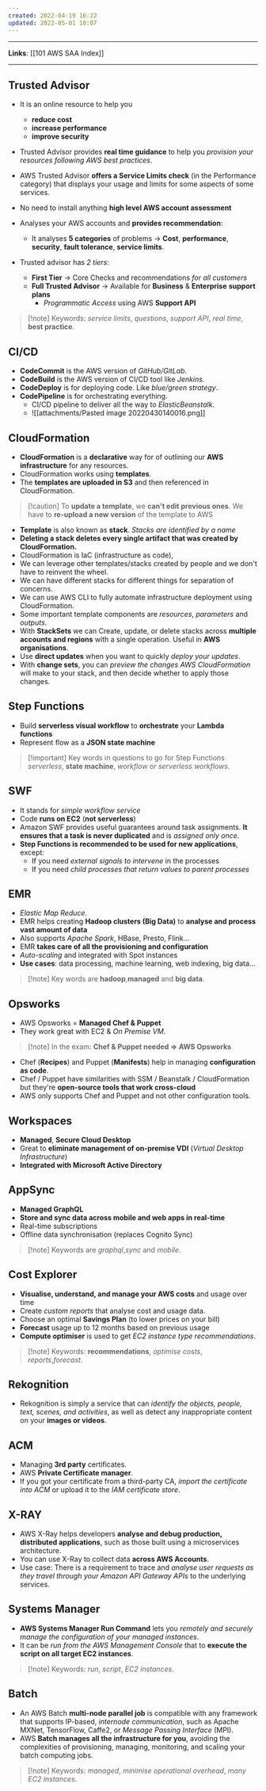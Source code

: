 ```yaml
---
created: 2022-04-19 16:22
updated: 2022-05-01 10:07
---
```

---
**Links**: [[101 AWS SAA Index]]

---
## Trusted Advisor
- It is an online resource to help you 
	- **reduce cost** 
	- **increase performance**
	- **improve security** 

- Trusted Advisor provides **real time guidance** to help you *provision your resources following AWS best practices*.
- AWS Trusted Advisor **offers a Service Limits check** (in the Performance category) that displays your usage and limits for some aspects of some services.
- No need to install anything **high level AWS account assessment**
- Analyses your AWS accounts and **provides recommendation**:
    - It analyses **5 categories** of problems → **Cost**, **performance**, **security**, **fault tolerance**, **service limits**.

- Trusted advisor has *2 tiers*:
    - **First Tier** → Core Checks and recommendations *for all customers*
    - **Full Trusted Advisor** → Available for **Business** & **Enterprise** **support plans**
        - *Programmatic Access* using AWS **Support API**

> [!note] Keywords: *service limits*, *questions*, *support API*, *real time*, **best practice**.

## CI/CD
- **CodeCommit** is the AWS version of *GitHub/GitLab*.
- **CodeBuild** is the AWS version of CI/CD tool like *Jenkins*.
- **CodeDeploy** is for deploying code. Like *blue/green strategy*.
- **CodePipeline** is for orchestrating everything.
	- CI/CD pipeline to deliver all the way to *ElasticBeanstalk*.
	- ![[attachments/Pasted image 20220430140016.png]]

## CloudFormation
- **CloudFormation** is a **declarative** way for of outlining our **AWS infrastructure** for any resources.
- CloudFormation works using **templates**.
- The **templates are uploaded in S3** and then referenced in CloudFormation.

> [!caution] To **update a template**, we **can't edit previous ones**. We have to **re-upload a new version** of the template to AWS

- **Template** is also known as **stack**. *Stacks are identified by a name*
- **Deleting a stack deletes every single artifact that was created by CloudFormation.**
- CloudFormation is IaC (infrastructure as code), 
- We can leverage other templates/stacks created by people and we don't have to reinvent the wheel. 
- We can have different stacks for different things for separation of concerns.
- We can use AWS CLI to fully automate infrastructure deployment using CloudFormation.
- Some important template components are *resources*, *parameters* and *outputs*.
- With **StackSets** we can Create, update, or delete stacks across **multiple accounts and regions** with a single operation. Useful in **AWS organisations**.
- Use **direct updates** when you want to quickly *deploy your updates*. 
- With **change sets**, you can *preview the changes AWS CloudFormation* will make to your stack, and then decide whether to apply those changes.

## Step Functions
- Build **serverless visual workflow** to **orchestrate** your **Lambda functions**
- Represent flow as a **JSON state machine**

> [!important] Key words in questions to go for Step Functions *serverless*, **state machine**, *workflow* or *serverless workflows*.

## SWF
- It stands for *simple workflow service*
- Code **runs on EC2** (**not serverless**)
- Amazon SWF provides useful guarantees around task assignments. **It ensures that a task is never duplicated** and is *assigned only once*.
- **Step Functions is recommended to be used for new applications**, except:
    -   If you need *external signals to intervene* in the processes
    -   If you need *child processes that return values to parent processes*

## EMR
- *Elastic Map Reduce*.
- EMR helps creating **Hadoop clusters (Big Data)** to **analyse and process vast amount of data**
- Also supports *Apache Spark*, HBase, Presto, Flink...
- EMR **takes care of all the provisioning and configuration**
- *Auto-scaling* and integrated with Spot instances
- **Use cases**: data processing, machine learning, web indexing, big data...

> [!note] Key words are **hadoop**,**managed** and **big data**.

## Opsworks
- AWS Opsworks = **Managed Chef & Puppet**
- They work great with EC2 & *On Premise VM*.

> [!note] In the exam: **Chef & Puppet needed ⇒ AWS Opsworks**
- Chef (**Recipes**) and Puppet (**Manifests**) help in managing **configuration as code**.
- Chef / Puppet have similarities with SSM / Beanstalk / CloudFormation but they're **open-source tools that work cross-cloud**
- AWS only supports Chef and Puppet and not other configuration tools.

## Workspaces
- **Managed**, **Secure Cloud Desktop**
- Great to **eliminate management of on-premise VDI** (*Virtual Desktop Infrastructure*)
- **Integrated with Microsoft Active Directory**

## AppSync
- **Managed GraphQL**
- **Store and sync data across mobile and web apps in real-time**
-  Real-time subscriptions
-  Offline data synchronisation (replaces Cognito Sync)

> [!note] Keywords are *graphql*,*sync* and *mobile*.

## Cost Explorer
- **Visualise, understand, and manage your AWS costs** and usage over time
- Create *custom reports* that analyse cost and usage data.
- Choose an optimal **Savings Plan** (to lower prices on your bill)
- **Forecast** usage up to 12 months based on previous usage
- **Compute optimiser** is used to get *EC2 instance type recommendations*.

> [!note] Keywords: **recommendations**, *optimise costs*, *reports*,*forecast*.

## Rekognition
- Rekognition is simply a service that can *identify the objects, people, text, scenes, and activities*, as well as detect any inappropriate content on your **images or videos**.

## ACM
- Managing **3rd party** certificates.
- AWS **Private Certificate manager**.
- If you got your certificate from a third-party CA, *import the certificate into ACM* or upload it to the *IAM certificate store*.

## X-RAY
- AWS X-Ray helps developers **analyse and debug production, distributed applications**, such as those built using a microservices architecture.
- You can use X-Ray to collect data **across AWS Accounts**.
- Use case: There is a requirement to trace and *analyse user requests as they travel through your Amazon API Gateway APIs* to the underlying services.

## Systems Manager 
- **AWS Systems Manager Run Command** lets you *remotely and securely manage the configuration of your managed instances*.
- It can be *run from the AWS Management Console* that to **execute the script on all target EC2 instances**.

> [!note] Keywords: *run*, *script*, *EC2 instances*.

## Batch
- An AWS Batch **multi-node parallel job** is compatible with any framework that supports IP-based, *internode communication*, such as Apache MXNet, TensorFlow, Caffe2, or *Message Passing Interface* (MPI).
- AWS **Batch manages all the infrastructure for you**, avoiding the complexities of provisioning, managing, monitoring, and scaling your batch computing jobs.

> [!note] Keywords: *managed*, *minimise operational overhead*, *many EC2 instances*.

